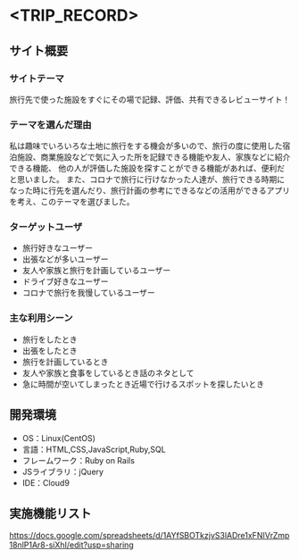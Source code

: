 # <TRIP_RECORD>

## サイト概要
### サイトテーマ
旅行先で使った施設をすぐにその場で記録、評価、共有できるレビューサイト！

### テーマを選んだ理由
私は趣味でいろいろな土地に旅行をする機会が多いので、旅行の度に使用した宿泊施設、商業施設などで気に入った所を記録できる機能や友人、家族などに紹介できる機能、
他の人が評価した施設を探すことができる機能があれば、便利だと思いました。
また、コロナで旅行に行けなかった人達が、旅行できる時期になった時に行先を選んだり、旅行計画の参考にできるなどの活用ができるアプリを考え、このテーマを選びました。


### ターゲットユーザ
- 旅行好きなユーザー
- 出張などが多いユーザー
- 友人や家族と旅行を計画しているユーザー
- ドライブ好きなユーザー
- コロナで旅行を我慢しているユーザー

### 主な利用シーン
- 旅行をしたとき
- 出張をしたとき
- 旅行を計画しているとき
- 友人や家族と食事をしているとき話のネタとして
- 急に時間が空いてしまったとき近場で行けるスポットを探したいとき


## 開発環境
- OS：Linux(CentOS)
- 言語：HTML,CSS,JavaScript,Ruby,SQL
- フレームワーク：Ruby on Rails
- JSライブラリ：jQuery
- IDE：Cloud9

##
## 実施機能リスト
https://docs.google.com/spreadsheets/d/1AYfSBOTkzjvS3lADre1xFNIVrZmp18nlP1Ar8-siXhI/edit?usp=sharing
